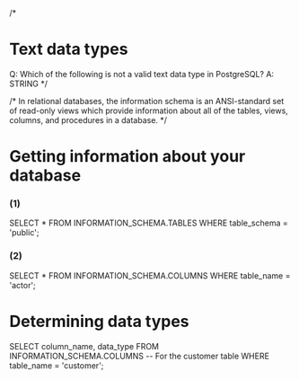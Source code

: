 /*
# Text data types
Q: Which of the following is not a valid text data type in PostgreSQL?
A: STRING
*/

/*
In relational databases, the information schema is an ANSI-standard set of read-only views which provide information about all of the tables, views, columns, and procedures in a database.
*/
# Getting information about your database
### (1)
 SELECT * 
 FROM INFORMATION_SCHEMA.TABLES
 WHERE table_schema = 'public';

 ### (2)
 SELECT * 
 FROM INFORMATION_SCHEMA.COLUMNS
 WHERE table_name = 'actor';

 # Determining data types
SELECT
 	column_name, 
    data_type
FROM INFORMATION_SCHEMA.COLUMNS 
-- For the customer table
WHERE table_name = 'customer';